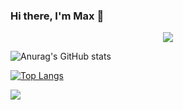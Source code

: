 ### Hi there, I'm **Max** 👋

<p align="center">
  <a href="https://skillicons.dev">
    <img src="https://skillicons.dev/icons?i=javascript,typescript,react,nextjs,tailwind,go,gql,docker,mysql,mongodb,redis" />
  </a>
</p>

![Anurag's GitHub stats](https://github-readme-stats-9u3mrfn8z-mahcks.vercel.app/api?username=mahcks&show_icons=true&theme=dark)

[![Top Langs](https://github-readme-stats-9u3mrfn8z-mahcks.vercel.app/api/top-langs/?username=mahcks&theme=dark&layout=compact)](https://github.com/anuraghazra/github-readme-stats)

![](https://komarev.com/ghpvc/?username=mahcks&color=grey)
